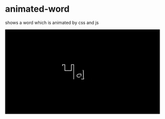 # animated-word
shows a word which is animated by css and js

![Step 1](https://github.com/christiangitter/animated-word/blob/main/img/1.png?raw=true)
